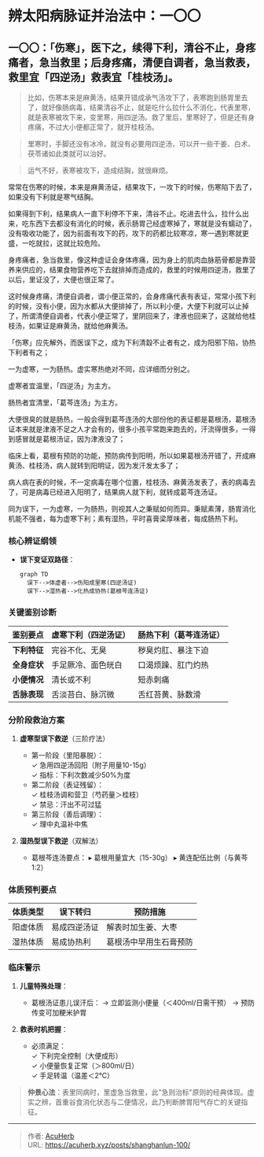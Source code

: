 # 辨太阳病脉证并治法中：一〇〇


## 一〇〇：「伤寒」，医下之，续得下利，清谷不止，身疼痛者，急当救里；后身疼痛，清便自调者，急当救表，救里宜「四逆汤」救表宜「桂枝汤」。

<!--more-->

> 比如，伤寒本来是麻黄汤，结果开错成承气汤攻下了，表寒跑到肠胃里去了，就好像肠病毒，结果清谷不止，就是吃什么拉什么不消化，代表里寒，就是表寒被攻下来，变里寒，用四逆汤。救了里后，里寒好了，但是还有身疼痛，不过大小便都正常了，就开桂枝汤。

> 里寒时，手脚还没有冰冷，就没有必要用四逆汤，可以开一些干姜、白术、茯苓诸如此类就可以治好。

> 运气不好，表寒被攻下，造成结胸，就很麻烦。

常常在伤寒的时候，本来是麻黄汤证，结果攻下，一攻下的时候，伤寒陷下去了，如果没有下利就是寒气结胸。

如果得到下利，结果病人一直下利停不下来，清谷不止。吃进去什么，拉什么出来，吃东西下去都没有消化的时候，表示肠胃己经虚寒掉了，寒就是没有蠕动了，没有吸收功能了，因为前面有攻下的药，攻下的药都比较寒凉，寒一遇到寒就更盛，一吃就拉，这就比较危险。

身疼痛者，急当救里，像这种虚证会身体疼痛，因为身上的肌肉血脉筋骨都是靠营养来供应的，结果食物营养吃下去就排掉而造成的，救里的时候用四逆汤，救里了以后，里证没了，大便也很正常了。

这时候身疼痛，清便自调者，谓小便正常的，会身疼痛代表有表证，常常小孩下利的时候，没有小便，因为水都从大便排掉了，所以利小便，大便下利就可以止掉了，所谓清便自调者，代表小便正常了，里阴回来了，津液也回来了，这就给他桂枝汤，如果证是麻黄汤，就给他麻黄汤。

「伤寒」应先解外，而医误下之，成为下利清縠不止者有之，成为阳邪下陷，协热下利者有之；

一为虚寒，一为肠热。虚实寒热绝对不同，应详细而分别之。

虚寒者宜温里，「四逆汤」为主方。

肠热者宜清里，「葛芩连汤」为主方。

大便很臭的就是肠热，一般会得到葛芩连汤的大部份他的表证都是葛根汤，葛根汤证本来就是津液不足之人才会有的，很多小孩平常跑来跑去的，汗流得很多，一得到感冒就是葛根汤证，因为津液没了；

临床上看，葛根有预防的功能，预防病传到阳明，所以如果葛根汤开错了，开成麻黄汤、桂枝汤，病人就转到阳明证，因为发汗发太多了；

病人病在表的时候，不一定病毒在哪个位置，桂枝汤、麻黄汤发表了，表的病毒去了，可是病毒已经进入阳明了，结果病人就下利，就转成葛芩连汤证。

同为误下，一为虚寒，一为肠热，则视其人之秉赋如何而异。秉赋素薄，肠胃消化机能不强者，每为虚寒下利；素有湿热，平时喜膏梁厚味者，每成肠热下利。

### 核心辨证纲领
- **误下变证双路径**：
  ```mermaid
  graph TD
    误下-->体虚者-->伤阳成里寒(四逆汤证)
    误下-->湿热者-->化热成协热(葛根芩连汤证)
  ```

### 关键鉴别诊断
| 鉴别要点       | 虚寒下利（四逆汤证）       | 肠热下利（葛芩连汤证）     |
|----------------|------------------------------|------------------------------|
| **下利特征**   | 完谷不化、无臭              | 秽臭灼肛、暴注下迫          |
| **全身症状**   | 手足厥冷、面色㿠白          | 口渴烦躁、肛门灼热          |
| **小便情况**   | 清长或不利                  | 短赤刺痛                    |
| **舌脉表现**   | 舌淡苔白、脉沉微            | 舌红苔黄、脉数滑            |

### 分阶段救治方案
1. **虚寒型误下救逆**（三阶疗法）
   - 第一阶段（里阳暴脱）：  
     ✓ 急用四逆汤回阳（附子用量10-15g）  
     ✓ 指标：下利次数减少50%为度  
   - 第二阶段（表证残留）：  
     ✓ 桂枝汤调和营卫（芍药量＞桂枝）  
     ✓ 禁忌：汗出不可过猛  
   - 第三阶段（善后调理）：  
     ✓ 理中丸温补中焦  

2. **湿热型误下救逆**（双解法）
   - 葛根芩连汤要点：
     ▸ 葛根用量宜大（15-30g）
     ▸ 黄连配伍比例（与黄芩1:2）

### 体质预判要点
| 体质类型       | 误下转归       | 预防措施               |
|----------------|----------------|------------------------|
| 阳虚体质       | 易成四逆汤证   | 解表时加生姜、大枣     |
| 湿热体质       | 易成协热利     | 葛根汤中早用生石膏预防 |

### 临床警示
1. **儿童特殊处理**：
   - 葛根汤证患儿误汗后：
     → 立即监测小便量（＜400ml/日需干预）
     → 预防传变可加粳米护胃

2. **救表时机把握**：
   - 必须满足：  
     ✓ 下利完全控制（大便成形）  
     ✓ 小便量恢复正常（＞800ml/日）  
     ✓ 手足转温（温差＜2℃）  

> **仲景心法**：表里同病时，里虚急当救里，此"急则治标"原则的经典体现。虚实之辨，首重谷食消化状态与二便情况，此乃判断脾胃阳气存亡的关键指征。

---

> 作者: [AcuHerb](https://acuherb.xyz)  
> URL: https://acuherb.xyz/posts/shanghanlun-100/  

